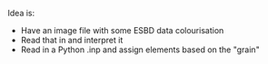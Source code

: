 Idea is:
 - Have an image file with some ESBD data colourisation
 - Read that in and interpret it
 - Read in a Python .inp and assign elements based on the "grain"
 
